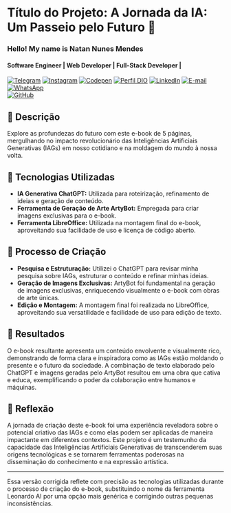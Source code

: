 # Título do Projeto: A Jornada da IA: Um Passeio pelo Futuro 🌌
### Hello! My name is Natan Nunes Mendes
#### Software Engineer | Web Developer | Full-Stack Developer |


[![Telegram](https://img.shields.io/badge/Telegram-2CA5E0?style=for-the-badge&logo=telegram&logoColor=white)](https://t.me/NatanNMendes)
[![Instagram](https://img.shields.io/badge/Instagram-E4405F?style=for-the-badge&logo=instagram&logoColor=white)](https://www.instagram.com/invites/contact/?i=i2bcr6zbys7g&utm_content=5atp2hv)
[![Codepen](https://img.shields.io/badge/Codepen-000000?style=for-the-badge&logo=codepen&logoColor=white)](https://codepen.io/Natan_NUN3S)
[![Perfil DIO](https://img.shields.io/badge/-Meu%20Perfil%20na%20DIO-3333FF?style=for-the-badge&logo=gitbook&logoColor=white)](https://www.dio.me/users/natan_nunes_mendes_95684)
[![LinkedIn](https://img.shields.io/badge/linkedin-%230077B5.svg?style=for-the-badge&logo=linkedin&logoColor=white)](https://www.linkedin.com/in/natan-nunes-mendes-progamador/)
[![E-mail](https://img.shields.io/badge/-Email-FF6600?style=for-the-badge&logo=microsoft-outlook&logoColor=white)](mailto:natan_nunes_mendes@outlook.com)
[![WhatsApp](https://img.shields.io/badge/WhatsApp-25D366?style=for-the-badge&logo=whatsapp&logoColor=white)](https://wa.me/5575988055119)  
[![GitHub](https://img.shields.io/badge/GitHub-181717?style=for-the-badge&logo=github&logoColor=white)](https://github.com/NatanNMendes)

## 📒 Descrição
Explore as profundezas do futuro com este e-book de 5 páginas, mergulhando no impacto revolucionário das Inteligências Artificiais Generativas (IAGs) em nosso cotidiano e na moldagem do mundo à nossa volta.

## 🤖 Tecnologias Utilizadas
- **IA Generativa ChatGPT:** Utilizada para roteirização, refinamento de ideias e geração de conteúdo.
- **Ferramenta de Geração de Arte ArtyBot:** Empregada para criar imagens exclusivas para o e-book.
- **Ferramenta LibreOffice:** Utilizada na montagem final do e-book, aproveitando sua facilidade de uso e licença de código aberto.

## 🧐 Processo de Criação
- **Pesquisa e Estruturação:** Utilizei o ChatGPT para revisar minha pesquisa sobre IAGs, estruturar o conteúdo e refinar minhas ideias.
- **Geração de Imagens Exclusivas:** ArtyBot foi fundamental na geração de imagens exclusivas, enriquecendo visualmente o e-book com obras de arte únicas.
- **Edição e Montagem:** A montagem final foi realizada no LibreOffice, aproveitando sua versatilidade e facilidade de uso para edição de texto.

## 🚀 Resultados
O e-book resultante apresenta um conteúdo envolvente e visualmente rico, demonstrando de forma clara e inspiradora como as IAGs estão moldando o presente e o futuro da sociedade. A combinação de texto elaborado pelo ChatGPT e imagens geradas pelo ArtyBot resultou em uma obra que cativa e educa, exemplificando o poder da colaboração entre humanos e máquinas.

## 💭 Reflexão
A jornada de criação deste e-book foi uma experiência reveladora sobre o potencial criativo das IAGs e como elas podem ser aplicadas de maneira impactante em diferentes contextos. Este projeto é um testemunho da capacidade das Inteligências Artificiais Generativas de transcenderem suas origens tecnológicas e se tornarem ferramentas poderosas na disseminação do conhecimento e na expressão artística.

---

Essa versão corrigida reflete com precisão as tecnologias utilizadas durante o processo de criação do e-book, substituindo o nome da ferramenta Leonardo AI por uma opção mais genérica e corrigindo outras pequenas inconsistências.
